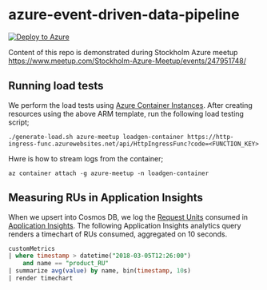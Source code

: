 # azure-event-driven-data-pipeline
[![Deploy to Azure](http://azuredeploy.net/deploybutton.png)](https://azuredeploy.net/)

Content of this repo is demonstrated during Stockholm Azure meetup https://www.meetup.com/Stockholm-Azure-Meetup/events/247951748/

## Running load tests
We perform the load tests using [Azure Container Instances](https://docs.microsoft.com/en-us/azure/container-instances/container-instances-overview). After creating resources using the above ARM template, run the following load testing script;
```
./generate-load.sh azure-meetup loadgen-container https://http-ingress-func.azurewebsites.net/api/HttpIngressFunc?code=<FUNCTION_KEY>
```

Hwre is how to stream logs from the container;
```
az container attach -g azure-meetup -n loadgen-container
```

## Measuring RUs in Application Insights
When we upsert into Cosmos DB, we log the [Request Units](https://docs.microsoft.com/en-us/azure/cosmos-db/request-units) consumed in [Application Insights](https://docs.microsoft.com/en-us/azure/application-insights/app-insights-overview). The following Application Insights analytics query renders a timechart of RUs consumed, aggregated on 10 seconds.
```sql
customMetrics
| where timestamp > datetime("2018-03-05T12:26:00")
    and name == "product_RU"
| summarize avg(value) by name, bin(timestamp, 10s)
| render timechart
```